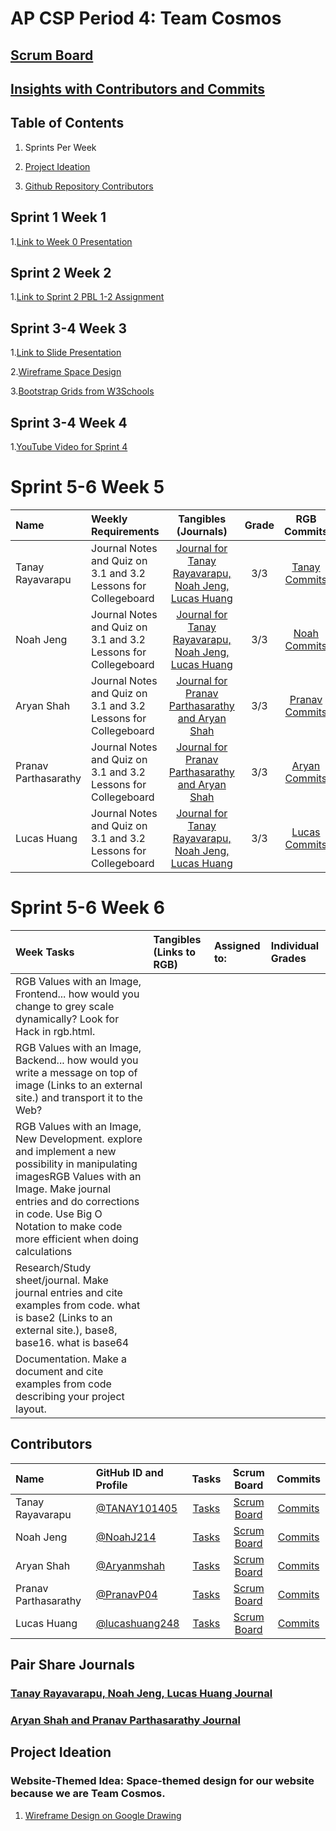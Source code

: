 # AP CSP Period 4: Team Cosmos
## [Scrum Board](https://github.com/Aryanboxout/flask_portfolio/projects/1)
## [Insights with Contributors and Commits](https://github.com/Aryanboxout/flask_portfolio/graphs/contributors)


## Table of Contents

1. Sprints Per Week

2.  [Project Ideation](https://github.com/Aryanboxout/flask_portfolio/projects/1#card-67657601)

3. [Github Repository Contributors](https://github.com/Aryanboxout/flask_portfolio/commits/main)

## Sprint 1 Week 1
1.[Link to Week 0 Presentation](https://docs.google.com/presentation/d/15a6W0xT3Q5guYOhvFp2psy7HwG_v5IHcOASry7rTYC4/edit?usp=sharing)



## Sprint 2 Week 2

1.[Link to Sprint 2 PBL 1-2 Assignment](https://docs.google.com/document/d/1Fs0GWqr5NYese6IDEQ2x8bs4fGg1eBbcgB7Ff2Qjzaw/edit?usp=sharing)


## Sprint 3-4 Week 3
1.[Link to Slide Presentation](https://docs.google.com/presentation/d/1gIPmceTitbLRQ9le7bxaiDneoatgrLCcdpymOjZlBao/edit?usp=sharing)

2.[Wireframe Space Design](https://docs.google.com/drawings/d/1dX3vo62J3N8Sa8rjW3ylMC8kL9gkTF3GYgMShyklWDE/edit?usp=sharing)

3.[Bootstrap Grids from W3Schools](https://getbootstrap.com/docs/4.0/layout/grid/)

## Sprint 3-4 Week 4
1.[YouTube Video for Sprint 4](https://www.youtube.com/watch?v=VJkSWSw-VBY)

# Sprint 5-6 Week 5
| Name | Weekly Requirements | Tangibles (Journals) | Grade | RGB Commits |
|:-----|:--------------------|:--------------------:|:-----:|:---------:|
| Tanay Rayavarapu | Journal Notes and Quiz on 3.1 and 3.2 Lessons for Collegeboard | [Journal for Tanay Rayavarapu, Noah Jeng, Lucas Huang](https://docs.google.com/document/d/1CvHvZOLyqqTMqtluWOw3nmPxj_Qg2qotaP1fSXbHq6o/edit?usp=sharing)| 3/3 | [Tanay Commits](https://github.com/Aryanboxout/flask_portfolio/commits?author=TANAY101405)
| Noah Jeng | Journal Notes and Quiz on 3.1 and 3.2 Lessons for Collegeboard | [Journal for Tanay Rayavarapu, Noah Jeng, Lucas Huang](https://docs.google.com/document/d/1CvHvZOLyqqTMqtluWOw3nmPxj_Qg2qotaP1fSXbHq6o/edit?usp=sharing)| 3/3 | [Noah Commits](https://github.com/Aryanboxout/flask_portfolio/commits?author=NoahJ214)
| Aryan Shah | Journal Notes and Quiz on 3.1 and 3.2 Lessons for Collegeboard | [Journal for Pranav Parthasarathy and Aryan Shah](https://docs.google.com/document/d/1RFJ-hulllJiRWEQzIPpENySnNEeANAaXiV8GFPLNm-0/edit?usp=sharing)| 3/3 | [Pranav Commits](https://github.com/Aryanboxout/flask_portfolio/commits?author=PranavP04)
| Pranav Parthasarathy | Journal Notes and Quiz on 3.1 and 3.2 Lessons for Collegeboard | [Journal for Pranav Parthasarathy and Aryan Shah](https://docs.google.com/document/d/1RFJ-hulllJiRWEQzIPpENySnNEeANAaXiV8GFPLNm-0/edit?usp=sharing)| 3/3 | [Aryan Commits](https://github.com/Aryanboxout/flask_portfolio/commits?author=Aryanboxout)
| Lucas Huang | Journal Notes and Quiz on 3.1 and 3.2 Lessons for Collegeboard | [Journal for Tanay Rayavarapu, Noah Jeng, Lucas Huang](https://docs.google.com/document/d/1CvHvZOLyqqTMqtluWOw3nmPxj_Qg2qotaP1fSXbHq6o/edit?usp=sharing)| 3/3 | [Lucas Commits]()

# Sprint 5-6 Week 6
| Week Tasks | Tangibles (Links to RGB)| Assigned to: | Individual Grades
|:-----|:--------------------| :--------------------|:--------------------|
| RGB Values with an Image, Frontend... how would you change to grey scale dynamically?  Look for Hack in rgb.html. | | | 
| RGB Values with an Image, Backend... how would you write a message on top of image (Links to an external site.) and transport it to the Web?  | | | 
| RGB Values with an Image, New Development.  explore and implement a new possibility in manipulating imagesRGB Values with an Image.  Make journal entries and do corrections in code. Use Big O Notation to make code more efficient when doing calculations | | | 
| Research/Study sheet/journal.  Make journal entries and cite examples from code.  what is base2 (Links to an external site.), base8, base16.  what is base64  | | | 
| Documentation.   Make a document and cite examples from code describing your project layout. | | | 



## Contributors
| Name | GitHub ID and Profile | Tasks | Scrum Board | Commits |
|:-----|:----------------------|:-----:|:-----------:|:-------:|
| Tanay Rayavarapu | [@TANAY101405](https://github.com/TANAY101405) | [Tasks](https://github.com/Aryanboxout/flask_portfolio/issues/assigned/TANAY101405)|[Scrum Board](https://github.com/Aryanboxout/flask_portfolio/projects/1?card_filter_query=assignee%3Atanay101405) | [Commits](https://github.com/Aryanboxout/flask_portfolio/commits?author=TANAY101405)|
| Noah Jeng | [@NoahJ214](https://github.com/NoahJ214) | [Tasks](https://github.com/Aryanboxout/flask_portfolio/issues/assigned/NoahJ214)|[Scrum Board](https://github.com/Aryanboxout/flask_portfolio/projects/1?card_filter_query=assignee%3Anoahj214)|[Commits](https://github.com/Aryanboxout/flask_portfolio/commits?author=NoahJ214)|
| Aryan Shah| [@Aryanmshah](https://github.com/aryanmshah) | [Tasks](https://github.com/Aryanboxout/flask_portfolio/issues/assigned/Aryanboxout)|[Scrum Board](https://github.com/Aryanboxout/flask_portfolio/projects/1?card_filter_query=assignee%3Aaryanboxout)|[Commits](https://github.com/Aryanboxout/flask_portfolio/commits?author=aryanmshah)
| Pranav Parthasarathy| [@PranavP04](https://github.com/PranavP04) | [Tasks](https://github.com/Aryanboxout/flask_portfolio/issues/assigned/PranavP04)|[Scrum Board](https://github.com/Aryanboxout/flask_portfolio/projects/1?card_filter_query=assignee%3Apranavp04)|[Commits](https://github.com/Aryanboxout/flask_portfolio/commits?author=PranavP04)
|Lucas Huang| [@lucashuang248](https://github.com/lucashuang248) | [Tasks](https://github.com/Aryanboxout/flask_portfolio/issues/assigned/lucashuang248)|[Scrum Board](https://github.com/Aryanboxout/flask_portfolio/projects/1?card_filter_query=assignee%3Alucashuang248)|[Commits]()

## Pair Share Journals
### [Tanay Rayavarapu, Noah Jeng, Lucas Huang Journal](https://docs.google.com/document/d/1CvHvZOLyqqTMqtluWOw3nmPxj_Qg2qotaP1fSXbHq6o/edit?usp=sharing)
### [Aryan Shah and Pranav Parthasarathy Journal](https://docs.google.com/document/d/1RFJ-hulllJiRWEQzIPpENySnNEeANAaXiV8GFPLNm-0/edit?usp=sharing)
## Project Ideation
### Website-Themed Idea: Space-themed design for our website because we are Team Cosmos.
1. [Wireframe Design on Google Drawing](https://docs.google.com/drawings/d/1dX3vo62J3N8Sa8rjW3ylMC8kL9gkTF3GYgMShyklWDE/edit?usp=sharing)

